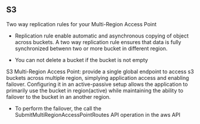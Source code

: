 ## S3
Two way replication rules for your Multi-Region Access Point
- Replication rule enable automatic and asynchronous copying of object across buckets. A two way replication rule ensures that data is fully synchronized betwenn two or more bucket in different region.

- You can not delete a bucket if the bucket is not empty

S3 Multi-Region Access Point: provide a single global endpoint to access s3 buckets across multiple region, simplying application access and enabling failover. Configuring it in an active-passive setup allows the application to primarily use the bucket in region(active) while maintaining the ability to failover to the bucket in an another region.
- To perform the failover, the call the SubmitMultiRegionAccessPointRoutes API operation in the aws API